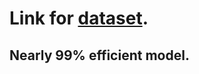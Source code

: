 # Link for [dataset](https://www.kaggle.com/gti-upm/leapgestrecog).

## Nearly 99% efficient model.
